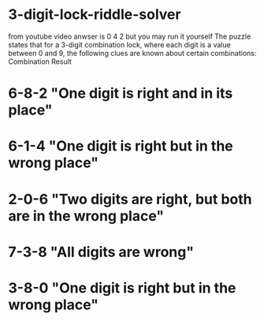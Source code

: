 # 3-digit-lock-riddle-solver
from youtube video anwser is 0 4 2 but you may run it yourself
 The puzzle states that for a 3-digit combination lock, where each
 digit is a value between 0 and 9, the following clues are known
 about certain combinations:
 Combination  Result
# 6-8-2        "One digit is right and in its place"
# 6-1-4        "One digit is right but in the wrong place"
# 2-0-6        "Two digits are right, but both are in the wrong place"
# 7-3-8        "All digits are wrong"
# 3-8-0        "One digit is right but in the wrong place"
